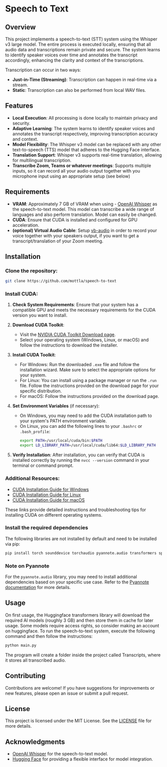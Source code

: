 # Speech to Text

## Overview

This project implements a speech-to-text (STT) system using the Whisper v3 large model. The entire process is executed locally, ensuring that all audio data and transcriptions remain private and secure. The system learns to identify speaker voices over time and annotates the transcript accordingly, enhancing the clarity and context of the transcriptions.

Transcription can occur in two ways:
- **Just-in-Time (Streaming)**: Transcription can happen in real-time via a stream.
- **Static**: Transcription can also be performed from local WAV files.

## Features

- **Local Execution**: All processing is done locally to maintain privacy and security.
- **Adaptive Learning**: The system learns to identify speaker voices and annotates the transcript respectively, improving transcription accuracy and context.
- **Model Flexibility**: The Whisper v3 model can be replaced with any other text-to-speech (TTS) model that adheres to the Hugging Face interface.
- **Translation Support**: Whisper v3 supports real-time translation, allowing for multilingual transcription.
- **Transcribe Zoom, Teams or whatever meetings**: Supports multiple inputs, so it can record all your audio output together with you microphone input using an appropriate setup (see below)


## Requirements

- **VRAM**: Approximately 7 GB of VRAM when using - [OpenAI Whisper](https://huggingface.co/openai/whisper-large-v3is) as the speech-to-text model. This model can transcribe a wide range of languages and also perform translation. Model can easily be changed. 
- **CUDA**: Ensure that CUDA is installed and configured for GPU acceleration.
- **(optional) Virtual Audio Cable**: Setup [vb-audio](https://vb-audio.com/Cable/) in order to record your voice together with your speakers output, if you want to get a transcript/translation of your Zoom meeting.


## Installation

### Clone the repository:

   ```bash
   git clone https://github.com/mottla/speech-to-text
   ```
### Install CUDA:

1. **Check System Requirements**: Ensure that your system has a compatible GPU and meets the necessary requirements for the CUDA version you want to install.

2. **Download CUDA Toolkit**:
   - Visit the [NVIDIA CUDA Toolkit Download page](https://developer.nvidia.com/cuda-downloads).
   - Select your operating system (Windows, Linux, or macOS) and follow the instructions to download the installer.

3. **Install CUDA Toolkit**:
   - For Windows: Run the downloaded `.exe` file and follow the installation wizard. Make sure to select the appropriate options for your system.
   - For Linux: You can install using a package manager or run the `.run` file. Follow the instructions provided on the download page for your specific distribution.
   - For macOS: Follow the instructions provided on the download page.

4. **Set Environment Variables** (if necessary):
   - On Windows, you may need to add the CUDA installation path to your system's PATH environment variable.
   - On Linux, you can add the following lines to your `.bashrc` or `.bash_profile`:
     ```bash
     export PATH=/usr/local/cuda/bin:$PATH
     export LD_LIBRARY_PATH=/usr/local/cuda/lib64:$LD_LIBRARY_PATH
     ```

5. **Verify Installation**: After installation, you can verify that CUDA is installed correctly by running the `nvcc --version` command in your terminal or command prompt.

### Additional Resources:
- [CUDA Installation Guide for Windows](https://docs.nvidia.com/cuda/cuda-installation-guide-windows/index.html)
- [CUDA Installation Guide for Linux](https://docs.nvidia.com/cuda/cuda-installation-guide-linux/index.html)
- [CUDA Installation Guide for macOS](https://docs.nvidia.com/cuda/cuda-installation-guide-mac-os-x/index.html)

These links provide detailed instructions and troubleshooting tips for installing CUDA on different operating systems.

### Install the required dependencies 

The following libraries are not installed by default and need to be installed via pip:

   ```bash
   pip install torch sounddevice torchaudio pyannote.audio transformers speechbrain numpy
   ```


### Note on Pyannote

For the `pyannote.audio` library, you may need to install additional dependencies based on your specific use case. Refer to the [Pyannote documentation](https://pyannote.github.io/) for more details.

## Usage

On first usage, the Huggingface transformers library will download the required AI models (roughly 3 GB) and then store them in cache for later usage.
Some models require access rights, so consider making an account on huggingface. 
To run the speech-to-text system, execute the following command and then follow the instructions:

```bash
python main.py
```

The program will create a folder inside the project called Transcripts, where it stores all transcribed audio.

## Contributing

Contributions are welcome! If you have suggestions for improvements or new features, please open an issue or submit a pull request.

## License

This project is licensed under the MIT License. See the [LICENSE](LICENSE) file for more details.

## Acknowledgments

- [OpenAI Whisper](https://github.com/openai/whisper) for the speech-to-text model.
- [Hugging Face](https://huggingface.co/) for providing a flexible interface for model integration.
